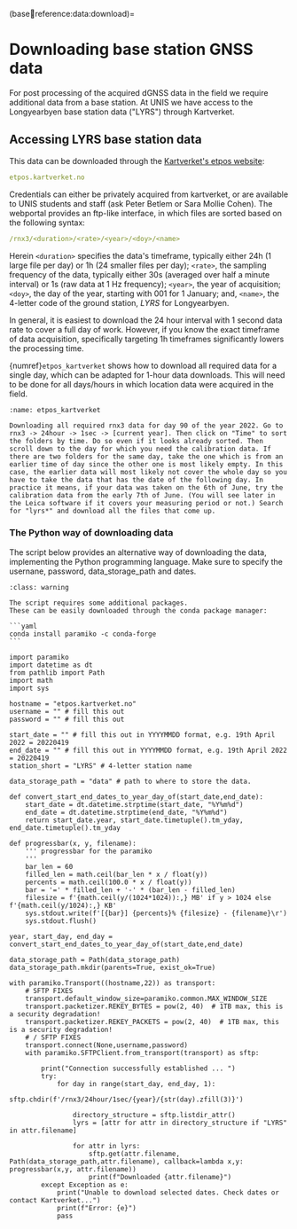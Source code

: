 (base:station:reference:data:download)=
# Downloading base station GNSS data

For post processing of the acquired dGNSS data in the field we require additional data from a base station.
At UNIS we have access to the Longyearbyen base station data ("LYRS") through Kartverket.

## Accessing LYRS base station data

This data can be downloaded through the [Kartverket's etpos website](https://etpos.kartverket.no):

```yaml
etpos.kartverket.no
```

Credentials can either be privately acquired from kartverket, or are available to UNIS students and staff (ask Peter Betlem or Sara Mollie Cohen).
The webportal provides an ftp-like interface, in which files are sorted based on the following syntax:

```yaml
/rnx3/<duration>/<rate>/<year>/<doy>/<name>
```

Herein `<duration>` specifies the data's timeframe, typically either 24h (1 large file per day) or 1h (24 smaller files per day);
`<rate>`, the sampling frequency of the data, typically either 30s (averaged over half a minute interval) or 1s (raw data at 1 Hz frequency);
`<year>`, the year of acquisition;
`<doy>`, the day of the year, starting with 001 for 1 January; and,
`<name>`, the 4-letter code of the ground station, *LYRS* for Longyearbyen.

In general, it is easiest to download the 24 hour interval with 1 second data rate to cover a full day of work.
However, if you know the exact timeframe of data acquisition, specifically targeting 1h timeframes significantly lowers the processing time.

{numref}`etpos_kartverket` shows how to download all required data for a single day, which can be adapted for 1-hour data downloads.
This will need to be done for all days/hours in which location data were acquired in the field.

```{figure} assets/etpos_kartverket.gif
:name: etpos_kartverket

Downloading all required rnx3 data for day 90 of the year 2022. Go to rnx3 -> 24hour -> 1sec -> [current year]. Then click on "Time" to sort the folders by time. Do so even if it looks already sorted. Then scroll down to the day for which you need the calibration data. If there are two folders for the same day, take the one which is from an earlier time of day since the other one is most likely empty. In this case, the earlier data will most likely not cover the whole day so you have to take the data that has the date of the following day. In practice it means, if your data was taken on the 6th of June, try the calibration data from the early 7th of June. (You will see later in the Leica software if it covers your measuring period or not.) Search for "lyrs*" and download all the files that come up.
```

### The Python way of downloading data

The script below provides an alternative way of downloading the data, implementing the Python programming language.
Make sure to specify the usernane, password, data_storage_path and dates.

````{admonition} Required packages
:class: warning

The script requires some additional packages.
These can be easily downloaded through the conda package manager:

```yaml
conda install paramiko -c conda-forge
```

````

```python3
import paramiko
import datetime as dt
from pathlib import Path
import math
import sys

hostname = "etpos.kartverket.no"
username = "" # fill this out
password = "" # fill this out

start_date = "" # fill this out in YYYYMMDD format, e.g. 19th April 2022 = 20220419
end_date = "" # fill this out in YYYYMMDD format, e.g. 19th April 2022 = 20220419
station_short = "LYRS" # 4-letter station name

data_storage_path = "data" # path to where to store the data.

def convert_start_end_dates_to_year_day_of(start_date,end_date):
    start_date = dt.datetime.strptime(start_date, "%Y%m%d")
    end_date = dt.datetime.strptime(end_date, "%Y%m%d")
    return start_date.year, start_date.timetuple().tm_yday, end_date.timetuple().tm_yday

def progressbar(x, y, filename):
    ''' progressbar for the paramiko
    '''
    bar_len = 60
    filled_len = math.ceil(bar_len * x / float(y))
    percents = math.ceil(100.0 * x / float(y))
    bar = '=' * filled_len + '-' * (bar_len - filled_len)
    filesize = f'{math.ceil(y/(1024*1024)):,} MB' if y > 1024 else f'{math.ceil(y/1024):,} KB'
    sys.stdout.write(f'[{bar}] {percents}% {filesize} - {filename}\r')
    sys.stdout.flush()

year, start_day, end_day =  convert_start_end_dates_to_year_day_of(start_date,end_date)

data_storage_path = Path(data_storage_path)
data_storage_path.mkdir(parents=True, exist_ok=True)

with paramiko.Transport((hostname,22)) as transport:
    # SFTP FIXES
    transport.default_window_size=paramiko.common.MAX_WINDOW_SIZE
    transport.packetizer.REKEY_BYTES = pow(2, 40)  # 1TB max, this is a security degradation!
    transport.packetizer.REKEY_PACKETS = pow(2, 40)  # 1TB max, this is a security degradation!
    # / SFTP FIXES
    transport.connect(None,username,password)
    with paramiko.SFTPClient.from_transport(transport) as sftp:

        print("Connection successfully established ... ")
        try:
            for day in range(start_day, end_day, 1):
                sftp.chdir(f'/rnx3/24hour/1sec/{year}/{str(day).zfill(3)}')

                directory_structure = sftp.listdir_attr()
                lyrs = [attr for attr in directory_structure if "LYRS" in attr.filename]

                for attr in lyrs:
                    sftp.get(attr.filename, Path(data_storage_path,attr.filename), callback=lambda x,y: progressbar(x,y, attr.filename))
                    print(f"Downloaded {attr.filename}")
        except Exception as e:
            print("Unable to download selected dates. Check dates or contact Kartverket...")
            print(f"Error: {e}")
            pass

```
